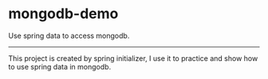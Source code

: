 # mongodb-demo
Use spring data to access mongodb.

---
This project is created by spring initializer, I use it to practice and show how to use spring data in mongodb.
